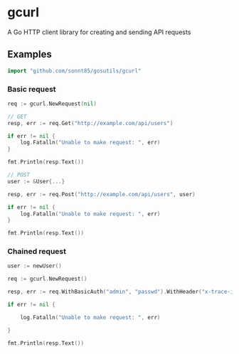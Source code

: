# gcurl
A Go HTTP client library for creating and sending API requests

## Examples

```go
import "github.com/sonnt85/gosutils/gcurl"
```

### Basic request

```go
req := gcurl.NewRequest(nil)

// GET
resp, err := req.Get("http://example.com/api/users")

if err != nil {
	log.Fatalln("Unable to make request: ", err)
}

fmt.Println(resp.Text())

// POST
user := &User{...}

resp, err := req.Post("http://example.com/api/users", user)

if err != nil {
	log.Fatalln("Unable to make request: ", err)
}

fmt.Println(resp.Text())
```

### Chained request

```go
user := newUser()

req := gcurl.NewRequest()

resp, err := req.WithBasicAuth("admin", "passwd").WithHeader("x-trace-id", "123").Post("http://example.com/api/users")

if err != nil {

	log.Fatalln("Unable to make request: ", err)

}

fmt.Println(resp.Text())

```
